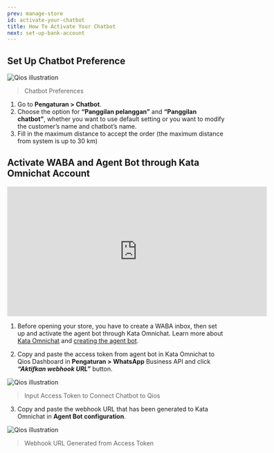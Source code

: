 ```yaml
---
prev: manage-store
id: activate-your-chatbot
title: How To Activate Your Chatbot
next: set-up-bank-account
---
```


## Set Up Chatbot Preference

![Qios illustration](./images/image10.png)

> Chatbot Preferences

1. Go to **Pengaturan > Chatbot**.
2. Choose the option for **“Panggilan pelanggan”** and **“Panggilan chatbot”**, whether you want to use default setting or you want to modify the customer’s name and chatbot’s name.
3. Fill in the maximum distance to accept the order (the maximum distance from system is up to 30 km)

## Activate WABA and Agent Bot through Kata Omnichat Account

<iframe width="600" height="300" src="https://www.youtube.com/embed/viq53pfMOFw?list=PLy86Ve1I7c3iZrOzmqE16D0ZVIjoDFRQw" title="YouTube video player" frameBorder="0" allow="accelerometer; autoplay; clipboard-write; encrypted-media; gyroscope; picture-in-picture" allowFullScreen></iframe>

1. Before opening your store, you have to create a WABA inbox, then set up and activate the agent bot through Kata Omnichat. Learn more about [Kata Omnichat](/kata-omnichat/setup-agent-bot) and [creating the agent bot](/tutorial/create-simple-bot-handover-from-chatbot-to-agent).

2. Copy and paste the access token from agent bot in Kata Omnichat to Qios Dashboard in **Pengaturan > WhatsApp** Business API and click **_“Aktifkan webhook URL”_** button.

![Qios illustration](./images/image11.png)

> Input Access Token to Connect Chatbot to Qios

3. Copy and paste the webhook URL that has been generated to Kata Omnichat in **Agent Bot configuration**.

![Qios illustration](./images/image12.png)

> Webhook URL Generated from Access Token
